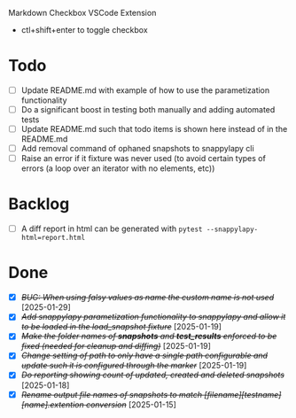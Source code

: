 Markdown Checkbox VSCode Extension
- ctl+shift+enter to toggle checkbox

# Todo
- [ ] Update README.md with example of how to use the parametization functionality
- [ ] Do a significant boost in testing both manually and adding automated tests
- [ ] Update README.md such that todo items is shown here instead of in the README.md
- [ ] Add removal command of ophaned snapshots to snappylapy cli
- [ ] Raise an error if it fixture was never used (to avoid certain types of errors (a loop over an iterator with no elements, etc))

# Backlog
- [ ] A diff report in html can be generated with `pytest --snappylapy-html=report.html`

# Done
- [X] ~~*BUG: When using falsy values as name the custom name is not used*~~ [2025-01-29]
- [X] ~~*Add snappylapy parametization functionality to snappylapy and allow it to be loaded in the load_snapshot fixture*~~ [2025-01-19]
- [X] ~~*Make the folder names of __snapshots__ and __test_results__ enforced to be fixed (needed for cleanup and diffing)*~~ [2025-01-19]
- [X] ~~*Change setting of path to only have a single path configurable and update such it is configured through the marker*~~ [2025-01-19]
- [X] ~~*Do reporting showing count of updated, created and deleted snapshots*~~ [2025-01-18]
- [X] ~~*Rename output file names of snapshots to match [filename][testname][name].extention conversion*~~ [2025-01-15]